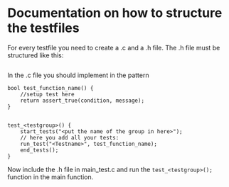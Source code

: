 # Documentation on how to structure the testfiles
For every testfile you need to create a <testname>.c and a <testname>.h file. The <testname>.h file must be structured like this:
```

```

In the <testgroup>.c file you should implement in the pattern 
```
bool test_function_name() {
    //setup test here
    return assert_true(condition, message);
}


test_<testgroup>() {
    start_tests("<put the name of the group in here>");
    // here you add all your tests:
    run_test("<Testname>", test_function_name);
    end_tests();
}
``` 

Now include the <testgroup>.h file in main_test.c and run the `test_<testgroup>();` function in the main function.